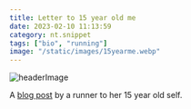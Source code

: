 ```yaml
---
title: Letter to 15 year old me
date: 2023-02-10 11:13:59
category: nt.snippet
tags: ["bio", "running"]
image: "/static/images/15yearme.webp"
---
```


![headerImage](/static/images/15yearme.webp)

A [blog post](https://ashruns100s.com/2015/05/29/to-the-15-year-old-me/) by a runner to her 15 year
old self.
